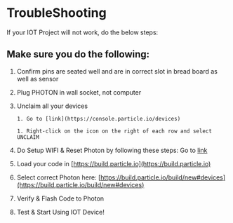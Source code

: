 # TroubleShooting
If your IOT Project will not work, do the below steps:

## Make sure you do the following:
1) Confirm pins are seated well and are in correct slot in bread board as well as sensor<br>
2) Plug PHOTON in wall socket, not computer<br>
3) Unclaim all your devices<br>

       1. Go to [link](https://console.particle.io/devices)

       1. Right-click on the icon on the right of each row and select UNCLAIM

4) Do Setup WIFI & Reset Photon by following these steps: Go to [link](https://iotrvc.github.io/reset/)

5) Load your code in [https://build.particle.io](https://build.particle.io) 

6) Select correct Photon here: [https://build.particle.io/build/new#devices](https://build.particle.io/build/new#devices) 

7) Verify & Flash Code to Photon

8) Test & Start Using IOT Device!
